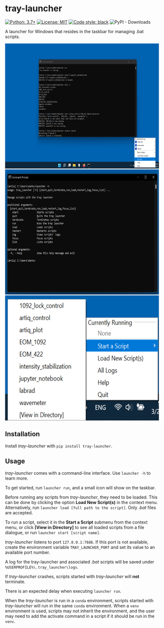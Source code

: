 # tray-launcher

[![Python: 3.7+](https://img.shields.io/badge/python-3.7+-blue.svg)](https://docs.python.org/3.7/)
[![License: MIT](https://img.shields.io/badge/License-MIT-yellow.svg)](https://opensource.org/licenses/MIT)
[![Code style: black](https://img.shields.io/badge/code%20style-black-000000.svg)](https://github.com/psf/black)
![PyPI - Downloads](https://img.shields.io/pypi/dm/tray-launcher?color=%23ADFF2F&link=https%3A%2F%2Fpypi.org%2Fproject%2Ftray-launcher%2F)


A launcher for Windows that resides in the taskbar for managing .bat scripts.

<img src="https://github.com/Jayich-Lab/tray-launcher/raw/main/tray_launcher_at_work.png" width="620" height="410">
<img src="https://github.com/Jayich-Lab/tray-launcher/raw/main/tray_launcher_help_message.png" width="620" height="410">
<img src="https://github.com/Jayich-Lab/tray-launcher/raw/main/tray_launcher_contextmenu.png" width="620" height="410">

## Installation

Install *tray-launcher* with `pip install tray-launcher`.

## Usage

*tray-launcher* comes with a command-line interface. Use `launcher -h` to learn more.

To get started, run `launcher run`, and a small icon will show on the taskbar.

Before running any scripts from *tray-launcher*, they need to be loaded. This can be done by clicking the option **Load New Script(s)** in the context menu. Alternatively, run `launcher load [full path to the script]`. Only *.bat* files are accepted.

To run a script, select it in the **Start a Script** submenu from the context menu, or click **[View in Directory]** to see all loaded scripts from a file dialogue, or run `launcher start [script name]`.

*tray-launcher* listens to port `127.0.0.1:7686`. If this port is not available, create the environment variable `TRAY_LAUNCHER_PORT` and set its value to an available port number.

A log for the tray-launcher and associated *.bat* scripts will be saved under `%USERPROFILE%\.tray_launcher\logs`.

If *tray-launcher* crashes, scripts started with *tray-launcher* will **not** terminate.

There is an expected delay when executing `launcher run`.

When the *tray-launcher* is run in a `conda` environment, scripts started with *tray-launcher* will run in the same `conda` environment. When a `venv` environment is used, scripts may not inherit the environment, and the user may need to add the activate command in a script if it should be run in the `venv`.
